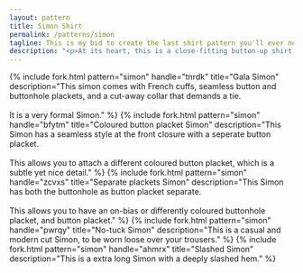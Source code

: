 ```yaml
---
layout: pattern
title: Simon Shirt
permalink: /patterns/simon
tagline: This is my bid to create the last shirt pattern you'll ever need
description: "<p>At its heart, this is a close-fitting button-up shirt for men.</p>Yet this shirt comes with so many options that you can make this into whatever shirt you want it to be.</p>"
---
```

{% include fork.html
    pattern="simon"
    handle="tnrdk"
    title="Gala Simon"
    description="This simon comes with French cuffs, seamless button and buttonhole plackets, and a cut-away collar that demands a tie.
        <br><br>
        It is a very formal Simon."
%}
{% include fork.html
    pattern="simon"
    handle="bfytm"
    title="Coloured button placket Simon"
    description="This Simon has a seamless style at the front closure with a seperate button placket.
        <br><br>
        This allows you to attach a different coloured button placket, which is a subtle yet nice detail."
%}
{% include fork.html
    pattern="simon"
    handle="zcvxs"
    title="Separate plackets Simon"
    description="This Simon has both the buttonhole as button placket separate.
        <br><br>
        This allows you to have an on-bias or differently coloured buttonhole placket, and button placket."
%}
{% include fork.html
    pattern="simon"
    handle="pwrqy"
    title="No-tuck Simon"
    description="This is a casual and modern cut Simon, to be worn loose over your trousers."
%}
{% include fork.html
    pattern="simon"
    handle="ahmrx"
    title="Slashed Simon"
    description="This is a extra long Simon with a deeply slashed hem."
%}

